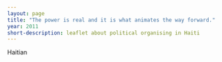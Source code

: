 ```yaml
---
layout: page
title: "The power is real and it is what animates the way forward."
year: 2011
short-description: leaflet about political organising in Haiti
---
```


Haitian